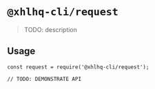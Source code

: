 # `@xhlhq-cli/request`

> TODO: description

## Usage

```
const request = require('@xhlhq-cli/request');

// TODO: DEMONSTRATE API
```

